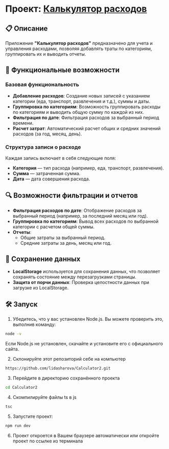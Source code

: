 # Проект: [Калькулятор расходов](https://calculatorts2.netlify.app/)

## 📋 Описание
Приложение **"Калькулятор расходов"** предназначено для учета и управления расходами, позволяя добавлять траты по категориям, группировать их и выводить отчеты.   

## 🚀 Функциональные возможности

### Базовая функциональность
- **Добавление расходов**: Создание новых записей с указанием категории (еда, транспорт, развлечения и т.д.), суммы и даты.
- **Группировка по категориям**: Возможность группировать расходы по категориям и выводить общую сумму по каждой из них.
- **Фильтрация по дате**: Фильтрация расходов за выбранный период времени.
- **Расчет затрат**: Автоматический расчет общих и средних значений расходов (за год, месяц, день).

### Структура записи о расходе
Каждая запись включает в себя следующие поля:
- **Категория** — тип расхода (например, еда, транспорт, развлечения).
- **Сумма** — затраченная сумма.
- **Дата** — дата совершения расхода.

## 🔍 Возможности фильтрации и отчетов
- **Фильтрация расходов по дате**: Отображение расходов за выбранный период (например, за последний месяц или год).
- **Группировка по категориям**: Вывод всех расходов по выбранной категории с расчетом общей суммы.
- **Отчеты**:
    - Общие затраты за выбранный период.
    - Средние затраты за день, месяц или год.

## 💾 Сохранение данных
- **LocalStorage** используется для сохранения данных, что позволяет сохранять состояние между перезагрузками страницы.
- **Защита от порчи данных**: Проверка целостности данных при загрузке из LocalStorage.

## 🛠️ Запуск
1) Убедитесь, что у вас установлен Node.js. Вы можете проверить это, выполнив команду:
```bash
node -v
```
Если Node.js не установлен, скачайте и установите его с официального сайта.

2) Склонируйте этот репозиторий себе на компьютер
```bash
https://github.com/lidasharova/Calculator2.git
```
3) Перейдите в директорию сохранённого проекта
```bash
cd Calculator2
```
4) Скомпилируйте файлы ts в js
```bash
tsc
```
5) Запустите проект:
```bash
npm run dev
```
6) Проект откроется в Вашем браузере автоматически или откройте проект по ссылке из терминала
